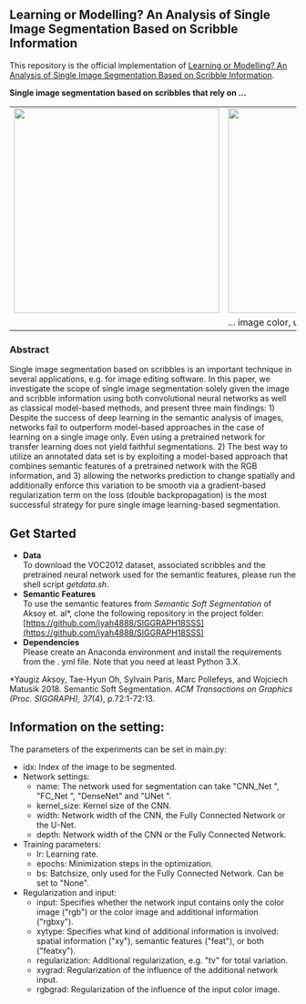 ## Learning or Modelling? An Analysis of Single Image Segmentation Based on Scribble Information

This repository is the official implementation of [Learning or Modelling? An Analysis of Single Image Segmentation Based on Scribble Information](https://ieeexplore.ieee.org/abstract/document/9506185/).


**Single image segmentation based on scribbles that rely
on ...**
<table>
   <tr>
      <td><img src="https://github.com/drgHannah/Scribblebased-Image-Segmentation/blob/main/sample-images/43-gt.png" width = 360px></td>
      <td><img src="https://github.com/drgHannah/Scribblebased-Image-Segmentation/blob/main/sample-images/43-rgb.png" width = 360px></td>
      <td><img src="https://github.com/drgHannah/Scribblebased-Image-Segmentation/blob/main/sample-images/43-grad-xy-reg.png" width = 360px></td>
      <td><img src="https://github.com/drgHannah/Scribblebased-Image-Segmentation/blob/main/43-grad-feat-reg.png"  width = 360px></td>
  </tr>
   <tr>
      <td>  </td>
     <td>... image color, using a simple CNN</td>
      <td> ... image color and spacial information </td>
     <td>... image color and semantic information</td>
  </tr>
</table>

### Abstract
Single image segmentation based on scribbles is an important technique in several applications, e.g. for image editing software. In this paper, we investigate the scope of single image segmentation solely given the image and scribble information using both convolutional neural networks as well as classical model-based methods, and present three main findings: 1) Despite the success of deep learning in the semantic analysis of images, networks fail to outperform model-based approaches in the case of learning on a single image only. Even using a pretrained network for transfer learning does not yield faithful segmentations. 2) The best way to utilize an annotated data set is by exploiting a model-based approach that combines semantic features of a pretrained network with the RGB information, and 3) allowing the networks prediction to change spatially and additionally enforce this variation to be smooth via a gradient-based regularization term on the loss (double backpropagation) is the most successful strategy for pure single image learning-based segmentation.



## Get Started
- **Data** \
To download the VOC2012 dataset, associated scribbles and the pretrained neural network used for the  semantic features, please run the shell script *getdata.sh*.
- **Semantic Features** \
To use the semantic features from *Semantic Soft Segmentation* of Aksoy et. al\*, clone the following repository in the project folder:
[https://github.com/iyah4888/SIGGRAPH18SSS](https://github.com/iyah4888/SIGGRAPH18SSS)
- **Dependencies** \
Please create an Anaconda environment and install the requirements from the . yml file. Note that you need at least Python 3.X.

\*Yaugiz Aksoy, Tae-Hyun Oh, Sylvain Paris, Marc Pollefeys, and Wojciech Matusik 2018. Semantic Soft Segmentation. _ACM Transactions on Graphics (Proc. SIGGRAPH), 37_(4), p.72:1-72:13.

## Information on the setting:
The parameters of the experiments can be set in main.py:
- idx: Index of the image to be segmented. 
-  Network settings:
	- name: The network used for segmentation can take "CNN_Net ",  "FC_Net ",  "DenseNet" and "UNet ".
	- kernel_size: Kernel size of the CNN.
	- width: Network width of the CNN, the Fully Connected Network or the U-Net.
	- depth: Network width of the CNN or the Fully Connected Network.
- Training parameters:
	- lr: Learning rate.
	- epochs: Minimization steps in the optimization.
	- bs: Batchsize, only used for the Fully Connected Network. Can be set to "None".
- Regularization and input:
	- input: Specifies whether the network input contains only the color image ("rgb") or the color image and additional information ("rgbxy").
	- xytype: Specifies what kind of additional information is involved: spatial information ("xy"), semantic features ("feat"), or both ("featxy").
	- regularization: Additional regularization, e.g. "tv" for total variation.
	- xygrad: Regularization of the influence of the additional network input.
	- rgbgrad: Regularization of the influence of the input color image.

